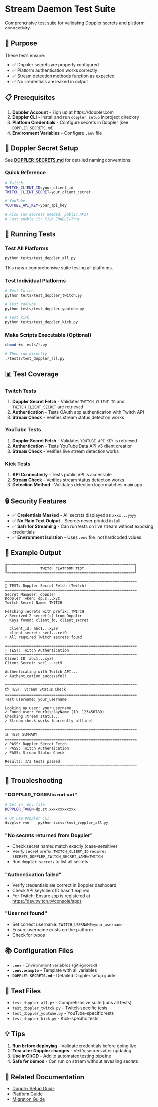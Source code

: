 # Stream Daemon Test Suite

Comprehensive test suite for validating Doppler secrets and platform connectivity.

## 🎯 Purpose

These tests ensure:
- ✅ Doppler secrets are properly configured
- ✅ Platform authentication works correctly
- ✅ Stream detection methods function as expected
- ✅ No credentials are leaked in output

## 📋 Prerequisites

1. **Doppler Account** - Sign up at https://doppler.com
2. **Doppler CLI** - Install and run `doppler setup` in project directory
3. **Platform Credentials** - Configure secrets in Doppler (see `DOPPLER_SECRETS.md`)
4. **Environment Variables** - Configure `.env` file

## 🔐 Doppler Secret Setup

See **[DOPPLER_SECRETS.md](DOPPLER_SECRETS.md)** for detailed naming conventions.

### Quick Reference

```bash
# Twitch
TWITCH_CLIENT_ID=your_client_id
TWITCH_CLIENT_SECRET=your_client_secret

# YouTube
YOUTUBE_API_KEY=your_api_key

# Kick (no secrets needed, public API)
# Just enable it: KICK_ENABLE=True
```

## 🚀 Running Tests

### Test All Platforms

```bash
python tests/test_doppler_all.py
```

This runs a comprehensive suite testing all platforms.

### Test Individual Platforms

```bash
# Test Twitch
python tests/test_doppler_twitch.py

# Test YouTube
python tests/test_doppler_youtube.py

# Test Kick
python tests/test_doppler_kick.py
```

### Make Scripts Executable (Optional)

```bash
chmod +x tests/*.py

# Then run directly
./tests/test_doppler_all.py
```

## 📊 Test Coverage

### Twitch Tests
1. **Doppler Secret Fetch** - Validates `TWITCH_CLIENT_ID` and `TWITCH_CLIENT_SECRET` are retrieved
2. **Authentication** - Tests OAuth app authentication with Twitch API
3. **Stream Check** - Verifies stream status detection works

### YouTube Tests
1. **Doppler Secret Fetch** - Validates `YOUTUBE_API_KEY` is retrieved
2. **Authentication** - Tests YouTube Data API v3 client creation
3. **Stream Check** - Verifies live stream detection works

### Kick Tests
1. **API Connectivity** - Tests public API is accessible
2. **Stream Check** - Verifies stream status detection works
3. **Detection Method** - Validates detection logic matches main app

## 🔒 Security Features

- ✅ **Credentials Masked** - All secrets displayed as `xxxx...yyyy`
- ✅ **No Plain Text Output** - Secrets never printed in full
- ✅ **Safe for Streaming** - Can run tests on live stream without exposing credentials
- ✅ **Environment Isolation** - Uses `.env` file, not hardcoded values

## 📝 Example Output

```
╔==========================================================╗
║               TWITCH PLATFORM TEST                       ║
╚==========================================================╝

============================================================
🔐 TEST: Doppler Secret Fetch (Twitch)
============================================================
Secret Manager: doppler
Doppler Token: dp.s...xyz
Twitch Secret Name: TWITCH

Fetching secrets with prefix: TWITCH
✓ Received 2 secret(s) from Doppler
  Keys found: client_id, client_secret

  client_id: abc1...xyz9
  client_secret: sec1...ret9
✓ All required Twitch secrets found

============================================================
🔑 TEST: Twitch Authentication
============================================================
Client ID: abc1...xyz9
Client Secret: sec1...ret9

Authenticating with Twitch API...
✓ Authentication successful!

============================================================
📺 TEST: Stream Status Check
============================================================
Test username: your_username

Looking up user: your_username
✓ Found user: YourDisplayName (ID: 123456789)
Checking stream status...
✓ Stream check works (currently offline)

============================================================
📊 TEST SUMMARY
============================================================
✓ PASS: Doppler Secret Fetch
✓ PASS: Twitch Authentication
✓ PASS: Stream Status Check

Results: 3/3 tests passed
============================================================
```

## 🐛 Troubleshooting

### "DOPPLER_TOKEN is not set"
```bash
# Set in .env file
DOPPLER_TOKEN=dp.st.xxxxxxxxxxxx

# Or use Doppler CLI
doppler run -- python tests/test_doppler_all.py
```

### "No secrets returned from Doppler"
- Check secret names match exactly (case-sensitive)
- Verify secret prefix: `TWITCH_CLIENT_ID` requires `SECRETS_DOPPLER_TWITCH_SECRET_NAME=TWITCH`
- Run `doppler secrets` to list all secrets

### "Authentication failed"
- Verify credentials are correct in Doppler dashboard
- Check API key/client ID hasn't expired
- For Twitch: Ensure app is registered at https://dev.twitch.tv/console/apps

### "User not found"
- Set correct username: `TWITCH_USERNAME=your_username`
- Ensure username exists on the platform
- Check for typos

## 📚 Configuration Files

- **`.env`** - Environment variables (git-ignored)
- **`.env.example`** - Template with all variables
- **`DOPPLER_SECRETS.md`** - Detailed Doppler setup guide

## 🧪 Test Files

- `test_doppler_all.py` - Comprehensive suite (runs all tests)
- `test_doppler_twitch.py` - Twitch-specific tests
- `test_doppler_youtube.py` - YouTube-specific tests
- `test_doppler_kick.py` - Kick-specific tests

## 💡 Tips

1. **Run before deploying** - Validate credentials before going live
2. **Test after Doppler changes** - Verify secrets after updating
3. **Use in CI/CD** - Add to automated testing pipeline
4. **Safe for demos** - Can run on stream without revealing secrets

## 🔗 Related Documentation

- [Doppler Setup Guide](../DOPPLER_GUIDE.md)
- [Platform Guide](../PLATFORM_GUIDE.md)
- [Migration Guide](../MIGRATION.md)
